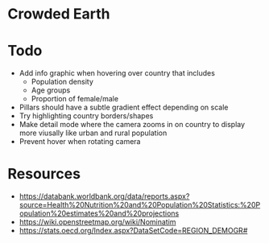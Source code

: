 # Crowded Earth

# Todo
- Add info graphic when hovering over country that includes
	- Population density
	- Age groups
	- Proportion of female/male
- Pillars should have a subtle gradient effect depending on scale
- Try highlighting country borders/shapes
- Make detail mode where the camera zooms in on country to display more viusally like urban and rural population
- Prevent hover when rotating camera

# Resources
- https://databank.worldbank.org/data/reports.aspx?source=Health%20Nutrition%20and%20Population%20Statistics:%20Population%20estimates%20and%20projections
- https://wiki.openstreetmap.org/wiki/Nominatim
- https://stats.oecd.org/Index.aspx?DataSetCode=REGION_DEMOGR#